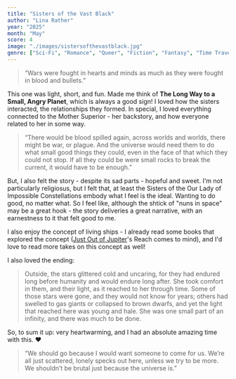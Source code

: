 ```yaml
---
title: "Sisters of the Vast Black"
author: "Lina Rather"
year: "2025"
month: "May"
score: 4
image: "./images/sistersofthevastblack.jpg"
genre: ["Sci-Fi", "Romance", "Queer", "Fiction", "Fantasy", "Time Travel", "Letters"]
---
```


> “Wars were fought in hearts and minds as much as they were fought in blood and bullets.”

This one was light, short, and fun. Made me think of **The Long Way to a Small, Angry Planet**, which is always a good sign! I loved how the sisters interacted, the relationships they formed. In special, I loved everything connected to the Mother Superior - her backstory, and how everyone related to her in some way.

> “There would be blood spilled again, across worlds and worlds, there might be war, or plague. And the universe would need them to do what small good things they could, even in the face of that which they could not stop. If all they could be were small rocks to break the current, it would have to be enough.”

But, I also felt the story - despite its sad parts - hopeful and sweet. I'm not particularly religiosus, but I felt that, at least the Sisters of the Our Lady of Impossible Constellations embody what I feel is the ideal. Wanting to do good, no matter what. So I feel like, although the shtick of "nuns in space" may be a great hook - the story deliveries a great narrative, with an earnestness to it that felt good to me.

I also enjoy the concept of living ships - I already read some books that explored the concept ([Just Out of Jupiter](../../2023/19_JustOutOfJupitersReach)'s Reach comes to mind), and I'd love to read more takes on this concept as well!

I also loved the ending:

> Outside, the stars glittered cold and uncaring, for they had endured long before humanity and would endure long after. She took comfort in them, and their light, as it reached to her through time. Some of those stars were gone, and they would not know for years; others had swelled to gas giants or collapsed to brown dwarfs, and yet the light that reached here was young and hale. She was one small part of an infinity, and there was much to be done.

So, to sum it up: very heartwarming, and I had an absolute amazing time with this. ❤️

> “We should go because I would want someone to come for us. We’re all just scattered, lonely specks out here, unless we try to be more. We shouldn’t be brutal just because the universe is.”
